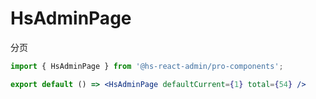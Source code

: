 # HsAdminPage

分页

```jsx
import { HsAdminPage } from '@hs-react-admin/pro-components';

export default () => <HsAdminPage defaultCurrent={1} total={54} />
```
